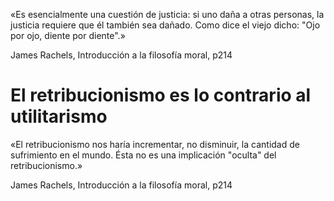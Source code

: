 «Es esencialmente una cuestión de justicia: si uno daña a otras personas, la justicia requiere que él también sea dañado. Como dice el viejo dicho: "Ojo por ojo, diente por diente".»

James Rachels, Introducción a la filosofía moral, p214

# El retribucionismo es lo contrario al utilitarismo

«El retribucionismo nos haría incrementar, no disminuir, la cantidad de sufrimiento en el mundo. Ésta no es una implicación "oculta" del retribucionismo.»

James Rachels, Introducción a la filosofía moral, p214